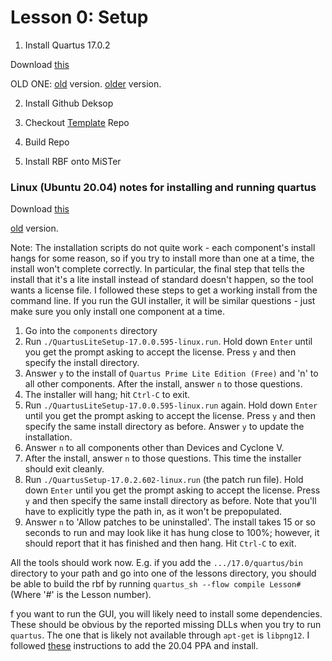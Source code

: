 # Lesson 0: Setup

1) Install Quartus 17.0.2

Download [this](https://downloads.intel.com/akdlm/software/acdsinst/17.0std.2/602/ib_tar/Quartus-lite-17.0.2.602-windows.tar)


OLD ONE:
[old](https://cdrdv2.intel.com/v1/dl/downloadStart/674766/674776?filename=Quartus-lite-17.0.2.602-windows.tar) version.
[older](http://download.altera.com/akdlm/software/acdsinst/17.0std.2/602/ib_tar/Quartus-lite-17.0.2.602-windows.tar) version.

2) Install Github Deksop

3) Checkout [Template](https://github.com/MiSTer-devel/Template_MiSTer) Repo

4) Build Repo

5) Install RBF onto MiSTer


### Linux (Ubuntu 20.04) notes for installing and running quartus

Download 
[this](https://downloads.intel.com/akdlm/software/acdsinst/17.0std.2/602/ib_tar/Quartus-lite-17.0.2.602-linux.tar)

[old](http://download.altera.com/akdlm/software/acdsinst/17.0std.2/602/ib_tar/Quartus-lite-17.0.2.602-linux.tar) version.

Note: The installation scripts do not quite work - each component's install hangs for some reason, so if you try to install more than one at a time, the install won't complete correctly. In particular, the final step that tells the install that it's a lite install instead of standard doesn't happen, so the tool wants a license file. I followed these steps to get a working install from the command line. If you run the GUI installer, it will be similar questions - just make sure you only install one component at a time.

1. Go into the `components` directory
2. Run `./QuartusLiteSetup-17.0.0.595-linux.run`. Hold down `Enter` until you get the prompt asking to accept the license. Press `y` and then specify the install directory.
4. Answer `y` to the install of `Quartus Prime Lite Edition (Free)` and 'n' to all other components. After the install, answer `n` to those questions.
5. The installer will hang; hit `Ctrl-C` to exit.
6. Run `./QuartusLiteSetup-17.0.0.595-linux.run` again. Hold down `Enter` until you get the prompt asking to accept the license. Press `y` and then specify the same install directory as before. Answer `y` to update the installation.
7. Answer `n` to all components other than Devices and Cyclone V.
8. After the install, answer `n` to those questions. This time the installer should exit cleanly.
6. Run `./QuartusSetup-17.0.2.602-linux.run` (the patch run file). Hold down `Enter` until you get the prompt asking to accept the license. Press `y` and then specify the same install directory as before. Note that you'll have to explicitly type the path in, as it won't be prepopulated.
7. Answer `n` to 'Allow patches to be uninstalled'. The install takes 15 or so seconds to run and may look like it has hung close to 100%; however, it should report that it has finished and then hang. Hit `Ctrl-C` to exit.

All the tools should work now. E.g. if you add the `.../17.0/quartus/bin` directory to your path and go into one of the lessons directory, you should be able to build the rbf by running `quartus_sh --flow compile Lesson#` (Where '#' is the Lesson number).
 
 f you want to run the GUI, you will likely need to install some dependencies. These should be obvious by the reported missing DLLs when you try to run `quartus`. The one that is likely not available through `apt-get` is `libpng12`. I followed [these](https://www.linuxuprising.com/2018/05/fix-libpng12-0-missing-in-ubuntu-1804.html) instructions to add the 20.04 PPA and install.
